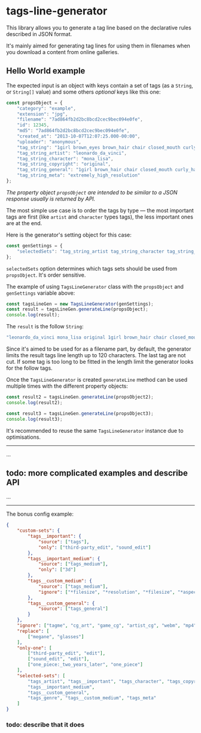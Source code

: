 # tags-line-generator

This library allows you to generate a tag line based on the declarative rules described in JSON format.

It's mainly aimed for generating tag lines for using them in filenames when you download a content from online galleries.

## Hello World example

The expected input is an object with keys contain a set of tags (as a `String`, or `String[]` value) and some others _optional_ keys like this one:

```js
const propsObject = {    
    "category": "example",
    "extension": "jpg",
    "filename": "7ad864fb2d2bc8bcd2cec9bec094e0fe",
    "id": 12345,
    "md5": "7ad864fb2d2bc8bcd2cec9bec094e0fe",
    "created_at": "2013-10-07T12:07:25.000-00:00",
    "uploader": "anonymous",
    "tag_string": "1girl brown_eyes brown_hair chair closed_mouth curly_hair dress extremely_high_resolution female grey_dress leonardo_da_vinci long_dress long_hair long_sleeves looking_at_viewer mona_lisa original sitting smile solo upper_body",
    "tag_string_artist": "leonardo_da_vinci",
    "tag_string_character": "mona_lisa",
    "tag_string_copyright": "original",
    "tag_string_general": "1girl brown_hair chair closed_mouth curly_hair dress female grey_dress long_dress long_hair long_sleeves looking_at_viewer sitting smile solo upper_body brown_eyes",
    "tag_string_meta": "extremely_high_resolution"
};
```

_The property object `propsObject` are intended to be similar to a JSON response usually is returned by API._

The most simple use case is to order the tags by type — the most important tags are first (like `artist` and `character` types tags),
the less important ones are at the end.

Here is the generator's setting object for this case:
```js
const genSettings = {
    "selectedSets": "tag_string_artist tag_string_character tag_string_copyright tag_string_general tag_string_meta"
};
```

`selectedSets` option determines which tags sets should be used from `propsObject`. It's order sensitive.

The example of using `TagsLineGenerator` class with the `propsObject` and `genSettings` variable above:
```js
const tagsLineGen = new TagsLineGenerator(genSettings);
const result = tagsLineGen.generateLine(propsObject);
console.log(result);
```

The `result` is the follow `String`:
```js
"leonardo_da_vinci mona_lisa original 1girl brown_hair chair closed_mouth curly_hair dress female grey_dress long_dress"
```

Since it's aimed to be used for as a filename part, by default, the generator limits the result tags line length up to 120 characters.
The last tag are not cut. If some tag is too long to be fitted in the length limit the generator looks for the follow tags.

Once the `TagsLineGenerator` is created `generateLine` method can be used multiple times with the different property objects:

```js
const result2 = tagsLineGen.generateLine(propsObject2);
console.log(result2);

const result3 = tagsLineGen.generateLine(propsObject3);
console.log(result3);
```

It's recommended to reuse the same `TagsLineGenerator` instance due to optimisations.

---

...

## todo: more complicated examples and describe API

...

---

The bonus config example:
```json
{
    "custom-sets": {
        "tags__important": {
            "source": ["tags"],
            "only": ["third-party_edit", "sound_edit"]
        },
        "tags__important_medium": {
            "source": ["tags_medium"],
            "only": ["3d"]
        },
        "tags__custom_medium": {
            "source": ["tags_medium"],
            "ignore": ["*filesize", "*resolution", "*filesize", "*aspect_ratio", "hd", "fhd"]
        },
        "tags__custom_general": {
            "source": ["tags_general"]
        }
    },
    "ignore": ["tagme", "cg_art", "game_cg", "artist_cg", "webm", "mp4", "video", "animated"],
    "replace": [
        ["megane", "glasses"]
    ],
    "only-one": [
        ["third-party_edit", "edit"],
        ["sound_edit", "edit"],
        ["one_piece:_two_years_later", "one_piece"]
    ],
    "selected-sets": [
        "tags_artist", "tags__important", "tags_character", "tags_copyright", "tags_studio",
        "tags__important_medium",
        "tags__custom_general",
        "tags_genre", "tags__custom_medium", "tags_meta"
    ]
}
```

### todo: describe that it does

